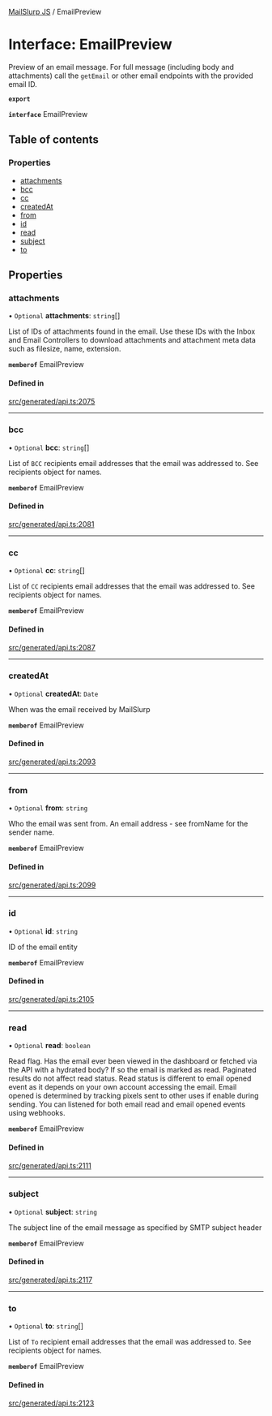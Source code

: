 [MailSlurp JS](../README.md) / EmailPreview

# Interface: EmailPreview

Preview of an email message. For full message (including body and attachments) call the `getEmail` or other email endpoints with the provided email ID.

**`export`**

**`interface`** EmailPreview

## Table of contents

### Properties

- [attachments](EmailPreview.md#attachments)
- [bcc](EmailPreview.md#bcc)
- [cc](EmailPreview.md#cc)
- [createdAt](EmailPreview.md#createdat)
- [from](EmailPreview.md#from)
- [id](EmailPreview.md#id)
- [read](EmailPreview.md#read)
- [subject](EmailPreview.md#subject)
- [to](EmailPreview.md#to)

## Properties

### attachments

• `Optional` **attachments**: `string`[]

List of IDs of attachments found in the email. Use these IDs with the Inbox and Email Controllers to download attachments and attachment meta data such as filesize, name, extension.

**`memberof`** EmailPreview

#### Defined in

[src/generated/api.ts:2075](https://github.com/mailslurp/mailslurp-client/blob/20b4039/src/generated/api.ts#L2075)

___

### bcc

• `Optional` **bcc**: `string`[]

List of `BCC` recipients email addresses that the email was addressed to. See recipients object for names.

**`memberof`** EmailPreview

#### Defined in

[src/generated/api.ts:2081](https://github.com/mailslurp/mailslurp-client/blob/20b4039/src/generated/api.ts#L2081)

___

### cc

• `Optional` **cc**: `string`[]

List of `CC` recipients email addresses that the email was addressed to. See recipients object for names.

**`memberof`** EmailPreview

#### Defined in

[src/generated/api.ts:2087](https://github.com/mailslurp/mailslurp-client/blob/20b4039/src/generated/api.ts#L2087)

___

### createdAt

• `Optional` **createdAt**: `Date`

When was the email received by MailSlurp

**`memberof`** EmailPreview

#### Defined in

[src/generated/api.ts:2093](https://github.com/mailslurp/mailslurp-client/blob/20b4039/src/generated/api.ts#L2093)

___

### from

• `Optional` **from**: `string`

Who the email was sent from. An email address - see fromName for the sender name.

**`memberof`** EmailPreview

#### Defined in

[src/generated/api.ts:2099](https://github.com/mailslurp/mailslurp-client/blob/20b4039/src/generated/api.ts#L2099)

___

### id

• `Optional` **id**: `string`

ID of the email entity

**`memberof`** EmailPreview

#### Defined in

[src/generated/api.ts:2105](https://github.com/mailslurp/mailslurp-client/blob/20b4039/src/generated/api.ts#L2105)

___

### read

• `Optional` **read**: `boolean`

Read flag. Has the email ever been viewed in the dashboard or fetched via the API with a hydrated body? If so the email is marked as read. Paginated results do not affect read status. Read status is different to email opened event as it depends on your own account accessing the email. Email opened is determined by tracking pixels sent to other uses if enable during sending. You can listened for both email read and email opened events using webhooks.

**`memberof`** EmailPreview

#### Defined in

[src/generated/api.ts:2111](https://github.com/mailslurp/mailslurp-client/blob/20b4039/src/generated/api.ts#L2111)

___

### subject

• `Optional` **subject**: `string`

The subject line of the email message as specified by SMTP subject header

**`memberof`** EmailPreview

#### Defined in

[src/generated/api.ts:2117](https://github.com/mailslurp/mailslurp-client/blob/20b4039/src/generated/api.ts#L2117)

___

### to

• `Optional` **to**: `string`[]

List of `To` recipient email addresses that the email was addressed to. See recipients object for names.

**`memberof`** EmailPreview

#### Defined in

[src/generated/api.ts:2123](https://github.com/mailslurp/mailslurp-client/blob/20b4039/src/generated/api.ts#L2123)

